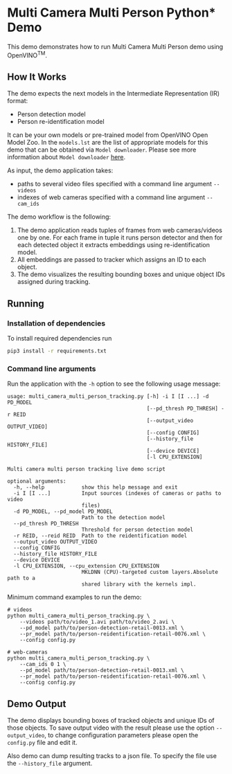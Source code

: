 # Multi Camera Multi Person Python* Demo

This demo demonstrates how to run Multi Camera Multi Person demo using OpenVINO<sup>TM</sup>.

## How It Works

The demo expects the next models in the Intermediate Representation (IR) format:

   * Person detection model
   * Person re-identification model

It can be your own models or pre-trained model from OpenVINO Open Model Zoo.
In the `models.lst` are the list of appropriate models for this demo
that can be obtained via `Model downloader`.
Please see more information about `Model downloader` [here](../../../tools/downloader/README.md).

As input, the demo application takes:
* paths to several video files specified with a command line argument `--videos`
* indexes of web cameras specified with a command line argument `--cam_ids`

The demo workflow is the following:

1. The demo application reads tuples of frames from web cameras/videos one by one. For each frame in tuple it runs person detector
and then for each detected object it extracts embeddings using re-identification model.
2. All embeddings are passed to tracker which assigns an ID to each object.
3. The demo visualizes the resulting bounding boxes and unique object IDs assigned during tracking.

## Running

### Installation of dependencies

To install required dependencies run

```bash
pip3 install -r requirements.txt
```

### Command line arguments

Run the application with the `-h` option to see the following usage message:

```
usage: multi_camera_multi_person_tracking.py [-h] -i I [I ...] -d PD_MODEL
                                             [--pd_thresh PD_THRESH] -r REID
                                             [--output_video OUTPUT_VIDEO]
                                             [--config CONFIG]
                                             [--history_file HISTORY_FILE]
                                             [--device DEVICE]
                                             [-l CPU_EXTENSION]

Multi camera multi person tracking live demo script

optional arguments:
  -h, --help            show this help message and exit
  -i I [I ...]          Input sources (indexes of cameras or paths to video
                        files)
  -d PD_MODEL, --pd_model PD_MODEL
                        Path to the detection model
  --pd_thresh PD_THRESH
                        Threshold for person detection model
  -r REID, --reid REID  Path to the reidentification model
  --output_video OUTPUT_VIDEO
  --config CONFIG
  --history_file HISTORY_FILE
  --device DEVICE
  -l CPU_EXTENSION, --cpu_extension CPU_EXTENSION
                        MKLDNN (CPU)-targeted custom layers.Absolute path to a
                        shared library with the kernels impl.
```
Minimum command examples to run the demo:

```
# videos
python multi_camera_multi_person_tracking.py \
    --videos path/to/video_1.avi path/to/video_2.avi \
    --pd_model path/to/person-detection-retail-0013.xml \
    --pr_model path/to/person-reidentification-retail-0076.xml \
    --config config.py

# web-cameras
python multi_camera_multi_person_tracking.py \
    --cam_ids 0 1 \
    --pd_model path/to/person-detection-retail-0013.xml \
    --pr_model path/to/person-reidentification-retail-0076.xml \
    --config config.py
```

## Demo Output

The demo displays bounding boxes of tracked objects and unique IDs of those objects.
To save output video with the result please use the option  `--output_video`, to change configuration parameters please open the `config.py` file and edit it.

Also demo can dump resulting tracks to a json file. To specify the file use the `--history_file` argument.
